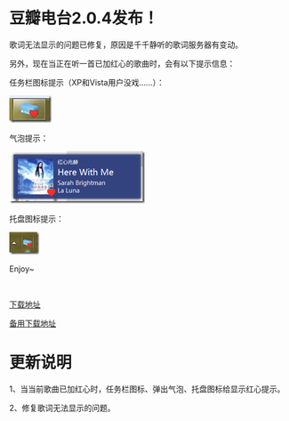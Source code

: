 # 豆瓣电台2.0.4发布！

歌词无法显示的问题已修复，原因是千千静听的歌词服务器有变动。 <p>另外，现在当正在听一首已加红心的歌曲时，会有以下提示信息： <p>任务栏图标提示（XP和Vista用户没戏……）： <p>[<img title="image" style="border-top: 0px; border-right: 0px; background-image: none; border-bottom: 0px; padding-top: 0px; padding-left: 0px; margin: 0px; border-left: 0px; display: inline; padding-right: 0px" border="0" alt="image" src="/attachment/up/blog/images/2.0.4_DF6/image_thumb.png" width="76" height="49">](/attachment/up/blog/images/2.0.4_DF6/image.png) <p>气泡提示： <p>[<img title="image" style="border-top: 0px; border-right: 0px; background-image: none; border-bottom: 0px; padding-top: 0px; padding-left: 0px; margin: 0px; border-left: 0px; display: inline; padding-right: 0px" border="0" alt="image" src="/attachment/up/blog/images/2.0.4_DF6/image_thumb_3.png" width="244" height="94">](/attachment/up/blog/images/2.0.4_DF6/image_3.png) <p>托盘图标提示： <p>[<img title="image" style="border-top: 0px; border-right: 0px; background-image: none; border-bottom: 0px; padding-top: 0px; padding-left: 0px; margin: 0px; border-left: 0px; display: inline; padding-right: 0px" border="0" alt="image" src="/attachment/up/blog/images/2.0.4_DF6/image_thumb_4.png" width="54" height="41">](/attachment/up/blog/images/2.0.4_DF6/image_4.png) <p>Enjoy~ <p>&nbsp; <p>[下载地址](http://doubanfmcloud-client.stor.sinaapp.com/DoubanFMSetup_2.0.4.exe) <p>[备用下载地址](http://dl.dbank.com/c0h2nbdbv9) <h1>更新说明</h1> <p>1、当当前歌曲已加红心时，任务栏图标、弹出气泡、托盘图标给显示红心提示。

2、修复歌词无法显示的问题。
